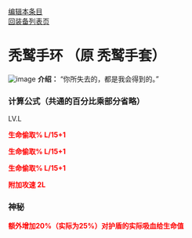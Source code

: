 [编辑本条目](https://github.com/GuguTown/Wiki/edit/main/equip/秃鹫手环.md)    
[回装备列表页](index.html) 
# 秃鹫手环 （原 秃鹫手套）
![image](https://user-images.githubusercontent.com/35645329/193947095-aa80f453-3ec1-4734-b3f9-975ca555a604.png) **介绍：** “你所失去的，都是我会得到的。”   
### 计算公式（共通的百分比乘部分省略）
LV.L   

<p><font color="#FF0000"><b>生命偷取% L/15+1</b></font></p>

<p><font color="#FF0000"><b>生命偷取% L/15+1</b></font></p>

<p><font color="#FF0000"><b>生命偷取% L/15+1</b></font></p>

<p><font color="#FF0000"><b>附加攻速 2L</b></font></p>  

### 神秘
<p><font color="#FF0000"><b>额外增加20%（实际为25%）对护盾的实际吸血给生命值</b></font></p>
